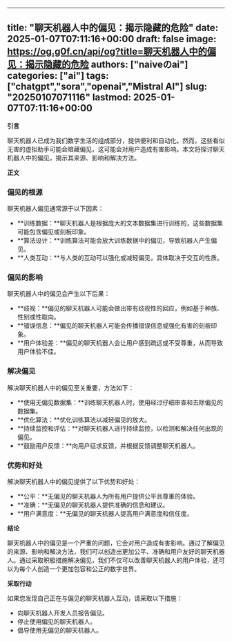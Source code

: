 
---
title: "聊天机器人中的偏见：揭示隐藏的危险"
date: 2025-01-07T07:11:16+00:00
draft: false
image: https://og.g0f.cn/api/og?title=聊天机器人中的偏见：揭示隐藏的危险
authors: ["naiveのai"]
categories: ["ai"]
tags: ["chatgpt","sora","openai","Mistral AI"]
slug: "20250107071116"
lastmod: 2025-01-07T07:11:16+00:00
---
**引言**

聊天机器人已成为我们数字生活的组成部分，提供便利和自动化。然而，这些看似无害的虚拟助手可能会暗藏偏见，这可能会对用户造成有害影响。本文将探讨聊天机器人中的偏见，揭示其来源、影响和解决方法。

**正文**

### 偏见的根源

聊天机器人偏见通常源于以下因素：

- **训练数据：**聊天机器人是根据庞大的文本数据集进行训练的，这些数据集可能包含偏见或刻板印象。
- **算法设计：**训练算法可能会放大训练数据中的偏见，导致机器人产生偏见。
- **人类互动：**与人类的互动可以强化或减轻偏见，具体取决于交互的性质。

### 偏见的影响

聊天机器人中的偏见会产生以下后果：

- **歧视：**偏见的聊天机器人可能会做出带有歧视性的回应，例如基于种族、性别或性取向。
- **错误信息：**偏见的聊天机器人可能会传播错误信息或强化有害的刻板印象。
- **用户体验差：**偏见的聊天机器人会让用户感到疏远或不受尊重，从而导致用户体验不佳。

### 解决偏见

解决聊天机器人中的偏见至关重要，方法如下：

- **使用无偏见数据集：**训练聊天机器人时，使用经过仔细审查和去除偏见的数据集。
- **优化算法：**优化训练算法以减轻偏见的放大。
- **持续监控和评估：**对聊天机器人进行持续监控，以检测和解决任何出现的偏见。
- **鼓励用户反馈：**向用户征求反馈，并根据反馈调整聊天机器人。

### 优势和好处

解决聊天机器人中的偏见提供了以下优势和好处：

- **公平：**无偏见的聊天机器人为所有用户提供公平且尊重的体验。
- **准确：**无偏见的聊天机器人提供准确的信息和建议。
- **用户满意度：**无偏见的聊天机器人提高用户满意度和信任度。

**结论**

聊天机器人中的偏见是一个严重的问题，它会对用户造成有害影响。通过了解偏见的来源、影响和解决方法，我们可以创造出更加公平、准确和用户友好的聊天机器人。通过采取积极措施解决偏见，我们不仅可以改善聊天机器人的用户体验，还可以为每个人创造一个更加包容和公正的数字世界。

**采取行动**

如果您发现自己正在与偏见的聊天机器人互动，请采取以下措施：

- 向聊天机器人开发人员报告偏见。
- 停止使用偏见的聊天机器人。
- 倡导使用无偏见的聊天机器人。
